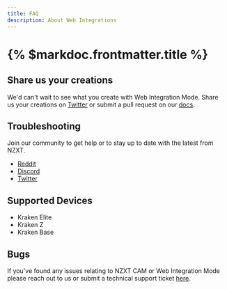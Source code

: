 ```yaml
---
title: FAQ
description: About Web Integrations
---
```


# {% $markdoc.frontmatter.title %}

## Share us your creations

We'd can't wait to see what you create with Web Integration Mode. Share us your creations on [Twitter](https://twitter.com/NZXT) or submit a pull request on our [docs](https://github.com/nzxtcorp/web-integrations-docs).

## Troubleshooting

Join our community to get help or to stay up to date with the latest from NZXT.

- [Reddit](https://www.reddit.com/r/NZXT/)
- [Discord](https://discord.com/invite/nzxt)
- [Twitter](https://twitter.com/NZXT)

## Supported Devices

- Kraken Elite
- Kraken Z
- Kraken Base

## Bugs

If you've found any issues relating to NZXT CAM or Web Integration Mode please reach out to us or submit a technical support ticket [here](https://support.nzxt.com/hc/en-us/requests/new).
